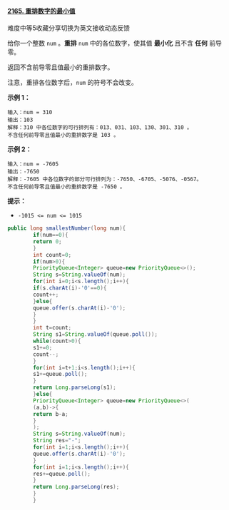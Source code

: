 #### [2165. 重排数字的最小值](https://leetcode-cn.com/problems/smallest-value-of-the-rearranged-number/)

难度中等5收藏分享切换为英文接收动态反馈

给你一个整数 `num` 。**重排** `num` 中的各位数字，使其值 **最小化** 且不含 **任何** 前导零。

返回不含前导零且值最小的重排数字。

注意，重排各位数字后，`num` 的符号不会改变。

**示例 1：**

```
输入：num = 310
输出：103
解释：310 中各位数字的可行排列有：013、031、103、130、301、310 。
不含任何前导零且值最小的重排数字是 103 。
```

**示例 2：**

```
输入：num = -7605
输出：-7650
解释：-7605 中各位数字的部分可行排列为：-7650、-6705、-5076、-0567。
不含任何前导零且值最小的重排数字是 -7650 。
```

**提示：**

- `-1015 <= num <= 1015`

```java
public long smallestNumber(long num){
        if(num==0){
        return 0;
        }
        int count=0;
        if(num>0){
        PriorityQueue<Integer> queue=new PriorityQueue<>();
        String s=String.valueOf(num);
        for(int i=0;i<s.length();i++){
        if(s.charAt(i)-'0'==0){
        count++;
        }else{
        queue.offer(s.charAt(i)-'0');
        }
        }
        int t=count;
        String s1=String.valueOf(queue.poll());
        while(count>0){
        s1+=0;
        count--;
        }
        for(int i=t+1;i<s.length();i++){
        s1+=queue.poll();
        }
        return Long.parseLong(s1);
        }else{
        PriorityQueue<Integer> queue=new PriorityQueue<>(
        (a,b)->{
        return b-a;
        }
        );
        String s=String.valueOf(num);
        String res="-";
        for(int i=1;i<s.length();i++){
        queue.offer(s.charAt(i)-'0');
        }
        for(int i=1;i<s.length();i++){
        res+=queue.poll();
        }
        return Long.parseLong(res);
        }
        }
```



